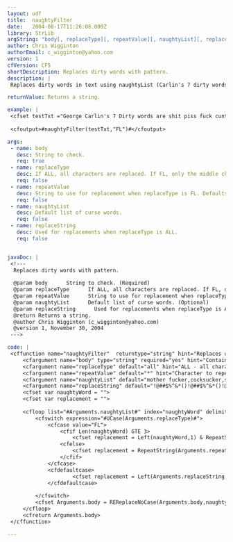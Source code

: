 ```yaml
---
layout: udf
title:  naughtyFilter
date:   2004-08-17T11:26:08.000Z
library: StrLib
argString: "body[, replaceType][, repeatValue][, naughtyList][, replaceString]"
author: Chris Wigginton
authorEmail: c_wigginton@yahoo.com
version: 1
cfVersion: CF5
shortDescription: Replaces dirty words with pattern.
description: |
 Replaces dirty words in text using naughtyList (Carlin's 7 dirty words as an example) with either middle characters only or full replacement of text.

returnValue: Returns a string.

example: |
 <cfset testTxt ="George Carlin's 7 Dirty words are shit piss fuck cunt cocksucker, mother fucker and tits">
 
 <cfoutput>#naughtyFilter(testTxt,"FL")#</cfoutput>

args:
 - name: body
   desc: String to check.
   req: true
 - name: replaceType
   desc: If ALL, all characters are replaced. If FL, only the middle characters are replaced. Defaults to ALL.
   req: false
 - name: repeatValue
   desc: String to use for replacement when replaceType is FL. Defaults to *
   req: false
 - name: naughtyList
   desc: Default list of curse words.
   req: false
 - name: replaceString
   desc: Used for replacements when replaceType is ALL.
   req: false


javaDoc: |
 <!---
  Replaces dirty words with pattern.
  
  @param body      String to check. (Required)
  @param replaceType      If ALL, all characters are replaced. If FL, only the middle characters are replaced. Defaults to ALL. (Optional)
  @param repeatValue      String to use for replacement when replaceType is FL. Defaults to * (Optional)
  @param naughtyList      Default list of curse words. (Optional)
  @param replaceString      Used for replacements when replaceType is ALL. (Optional)
  @return Returns a string. 
  @author Chris Wigginton (c_wigginton@yahoo.com) 
  @version 1, November 30, 2004 
 --->

code: |
 <cffunction name="naughtyFilter"  returntype="string" hint="Replaces unmentionables with gobbledegook">
     <cfargument name="body" type="string" required="yes" hint="Contains text to filter">
     <cfargument name="replaceType" default="all" hint="ALL - all characters, FL - only the middle bits are replaced">
     <cfargument name="repeatValue" default="*" hint="Character to repeat for replaced dirty characters">
     <cfargument name="naughtyList" default="mother fucker,cocksucker,shit,piss,fuck,cunt,tits" hint="George Carlin's original 7 dirty words, not in his original order, but the longest listed first">
     <cfargument name="replaceString" default="!@##$%^&*()!@##$%^&*()!@##$%^&*" hint="A replace string for ALL method, length must be at least as long as the longest dirty word">
     <cfset var naughtyWord = "">
     <cfset var replacement = "">
 
     <cfloop list="#Arguments.naughtyList#" index="naughtyWord" delimiters=",">
         <cfswitch expression="#UCase(Arguments.replaceType)#">
             <cfcase value="FL">
                 <cfif Len(naughtyWord) GTE 3>
                     <cfset replacement = Left(naughtyWord,1) & RepeatString(Arguments.repeatValue,Len(naughtyWord) - 2) & Right(naughtyWord,1)>
                 <cfelse>
                     <cfset replacement = RepeatString(Arguments.repeatValue,Len(naughtyWord))>
                 </cfif>    
             </cfcase>
             <cfdefaultcase>
                     <cfset replacement = Left(Arguments.replaceString,Len(naughtyWord))>
             </cfdefaultcase>
 
         </cfswitch>
         <cfset Arguments.body = REReplaceNoCase(Arguments.body,naughtyWord,replacement, "ALL")>
     </cfloop>
     <cfreturn Arguments.body>
 </cffunction>

---
```


